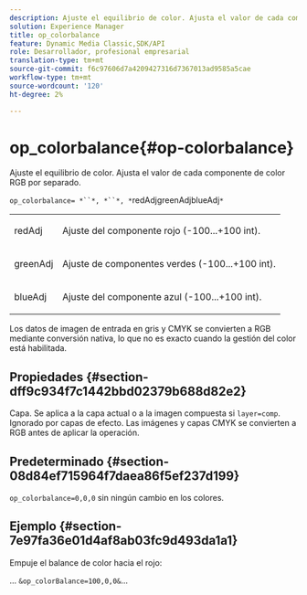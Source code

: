 ```yaml
---
description: Ajuste el equilibrio de color. Ajusta el valor de cada componente de color RGB por separado.
solution: Experience Manager
title: op_colorbalance
feature: Dynamic Media Classic,SDK/API
role: Desarrollador, profesional empresarial
translation-type: tm+mt
source-git-commit: f6c97606d7a4209427316d7367013ad9585a5cae
workflow-type: tm+mt
source-wordcount: '120'
ht-degree: 2%

---
```



# op_colorbalance{#op-colorbalance}

Ajuste el equilibrio de color. Ajusta el valor de cada componente de color RGB por separado.

`op_colorbalance= *``*, *``*, *`redAdjgreenAdjblueAdj`*`

<table id="simpletable_BBDAA6FE9A0E48E3BD8304BDED776713"> 
 <tr class="strow"> 
  <td class="stentry"> <p><span class="varname"> redAdj</span> </p></td> 
  <td class="stentry"> <p>Ajuste del componente rojo (-100...+100 int). </p></td> 
 </tr> 
 <tr class="strow"> 
  <td class="stentry"> <p><span class="varname"> greenAdj</span> </p></td> 
  <td class="stentry"> <p>Ajuste de componentes verdes (-100...+100 int). </p></td> 
 </tr> 
 <tr class="strow"> 
  <td class="stentry"> <p><span class="varname"> blueAdj</span> </p></td> 
  <td class="stentry"> <p>Ajuste del componente azul (-100...+100 int). </p></td> 
 </tr> 
</table>

Los datos de imagen de entrada en gris y CMYK se convierten a RGB mediante conversión nativa, lo que no es exacto cuando la gestión del color está habilitada.

## Propiedades {#section-dff9c934f7c1442bbd02379b688d82e2}

Capa. Se aplica a la capa actual o a la imagen compuesta si `layer=comp`. Ignorado por capas de efecto. Las imágenes y capas CMYK se convierten a RGB antes de aplicar la operación.

## Predeterminado {#section-08d84ef715964f7daea86f5ef237d199}

`op_colorbalance=0,0,0` sin ningún cambio en los colores.

## Ejemplo {#section-7e97fa36e01d4af8ab03fc9d493da1a1}

Empuje el balance de color hacia el rojo:

... `&op_colorBalance=100,0,0&`...

